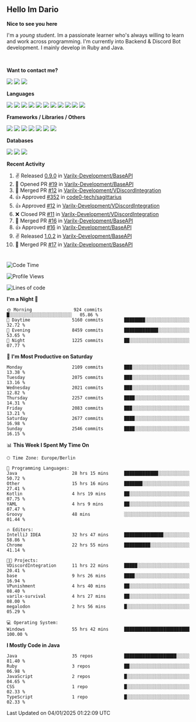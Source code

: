 <h2>Hello Im Dario</h2>

**Nice to see you here**

I'm a *young* student. Im a passionate learner who's always willing to learn and work across
programming. I'm currently into Backend & Discord Bot development. I mainly develop in Ruby and Java.

<br/>

**Want to contact me?**

<a href="https://github.com/knerio"><img src="https://img.shields.io/badge/-Github-blue?style=for-the-badge&logo=github&logoColor=white"/></a> <a href="https://discord.com/users/639416958923702292"><img src="https://img.shields.io/badge/-knerio-blue?style=for-the-badge&logo=discord&logoColor=white"/></a> <a href="https://twitch.tv/dopalos_"><img src="https://img.shields.io/badge/-twitch-blue?style=for-the-badge&logo=twitch&logoColor=white"/></a>

**Languages**

<img src="https://img.shields.io/badge/-HTML-blue?style=for-the-badge&logo=html5&logoColor=white"/> <img src="https://img.shields.io/badge/-CSS-blue?style=for-the-badge&logo=CSS3&logoColor=white"/> <img src="https://img.shields.io/badge/-Javascript-blue?style=for-the-badge&logo=javascript&logoColor=white"/> <img src="https://img.shields.io/badge/-Typescript-blue?style=for-the-badge&logo=TypeScript&logoColor=white"/> <img src="https://img.shields.io/badge/-Java-blue?style=for-the-badge&logo=java&logoColor=white"/> <img src="https://img.shields.io/badge/-Kotlin-blue?style=for-the-badge&logo=kotlin&logoColor=white"/> <img src="https://img.shields.io/badge/-SQL-blue?style=for-the-badge&logo=MYSQL&logoColor=white"/> <img src="https://img.shields.io/badge/-Markdown-blue?style=for-the-badge&logo=Markdown&logoColor=white"/> <img src="https://img.shields.io/badge/-JSON-blue?style=for-the-badge&logo=JSON&logoColor=white"/> <img src="https://img.shields.io/badge/-Git-blue?style=for-the-badge&logo=Git&logoColor=white"/> <img src="https://img.shields.io/badge/-Ruby-blue?style=for-the-badge&logo=Ruby&logoColor=white"/>
<br/>

 **Frameworks / Libraries / Others**

<img src="https://img.shields.io/badge/-Bootstrap-blue?style=for-the-badge&logo=Bootstrap&logoColor=white"/> <img src="https://img.shields.io/badge/-Node.JS-blue?style=for-the-badge&logo=node.js&logoColor=white"/> <img src="https://img.shields.io/badge/-React-blue?style=for-the-badge&logo=React&logoColor=white"/> <img src="https://img.shields.io/badge/-Express-blue?style=for-the-badge&logo=Express&logoColor=white"/> <img src="https://img.shields.io/badge/-Next.Js-blue?style=for-the-badge&logo=Next.Js&logoColor=white"/> <img src="https://img.shields.io/badge/-Ruby_On_Rails-blue?style=for-the-badge&logo=ruby-on-rails&logoColor=white"/> <img src="https://img.shields.io/badge/-JDA-blue?style=for-the-badge&logo=JDA&logoColor=white"/>

**Databases**

<img src="https://img.shields.io/badge/-MongoDB-blue?style=for-the-badge&logo=mongodb&logoColor=white"/> <img src="https://img.shields.io/badge/-MariaDB-blue?style=for-the-badge&logo=MariaDB&logoColor=white"/>
<img src="https://img.shields.io/badge/-PostgreSQL-blue?style=for-the-badge&logo=PostgreSQl&logoColor=white"/>

**Recent Activity**

<!--RECENT_ACTIVITY:start-->
1. ✌️ Released [0.9.0](https://github.com/Varilx-Development/BaseAPI/releases/tag/0.9.0) in [Varilx-Development/BaseAPI](https://github.com/Varilx-Development/BaseAPI)<br>
2. 💪 Opened PR [#19](https://github.com/Varilx-Development/BaseAPI/pull/19) in [Varilx-Development/BaseAPI](https://github.com/Varilx-Development/BaseAPI)<br>
3. 🎉 Merged PR [#12](https://github.com/Varilx-Development/VDiscordIntegration/pull/12) in [Varilx-Development/VDiscordIntegration](https://github.com/Varilx-Development/VDiscordIntegration)<br>
4. 👍 Approved [#352](https://github.com/code0-tech/sagittarius/pull/352#pullrequestreview-2528033933) in [code0-tech/sagittarius](https://github.com/code0-tech/sagittarius)<br>
5. 👍 Approved [#12](https://github.com/Varilx-Development/VDiscordIntegration/pull/12#pullrequestreview-2528032606) in [Varilx-Development/VDiscordIntegration](https://github.com/Varilx-Development/VDiscordIntegration)<br>
6. ❌ Closed PR [#11](https://github.com/Varilx-Development/VDiscordIntegration/pull/11) in [Varilx-Development/VDiscordIntegration](https://github.com/Varilx-Development/VDiscordIntegration)<br>
7. 🎉 Merged PR [#16](https://github.com/Varilx-Development/BaseAPI/pull/16) in [Varilx-Development/BaseAPI](https://github.com/Varilx-Development/BaseAPI)<br>
8. 👍 Approved [#16](https://github.com/Varilx-Development/BaseAPI/pull/16#pullrequestreview-2528018790) in [Varilx-Development/BaseAPI](https://github.com/Varilx-Development/BaseAPI)<br>
9. ✌️ Released [1.0.2](https://github.com/Varilx-Development/BaseAPI/releases/tag/1.0.2) in [Varilx-Development/BaseAPI](https://github.com/Varilx-Development/BaseAPI)<br>
10. 🎉 Merged PR [#17](https://github.com/Varilx-Development/BaseAPI/pull/17) in [Varilx-Development/BaseAPI](https://github.com/Varilx-Development/BaseAPI)<br>
<!--RECENT_ACTIVITY:end-->
 
#

<!--START_SECTION:waka-->
![Code Time](http://img.shields.io/badge/Code%20Time-801%20hrs%2048%20mins-blue)

![Profile Views](http://img.shields.io/badge/Profile%20Views-0-blue)

![Lines of code](https://img.shields.io/badge/From%20Hello%20World%20I%27ve%20Written-865.6%20thousand%20lines%20of%20code-blue)

**I'm a Night 🦉** 

```text
🌞 Morning                924 commits         █░░░░░░░░░░░░░░░░░░░░░░░░   05.86 % 
🌆 Daytime                5160 commits        ████████░░░░░░░░░░░░░░░░░   32.72 % 
🌃 Evening                8459 commits        █████████████░░░░░░░░░░░░   53.65 % 
🌙 Night                  1225 commits        ██░░░░░░░░░░░░░░░░░░░░░░░   07.77 % 
```
📅 **I'm Most Productive on Saturday** 

```text
Monday                   2109 commits        ███░░░░░░░░░░░░░░░░░░░░░░   13.38 % 
Tuesday                  2075 commits        ███░░░░░░░░░░░░░░░░░░░░░░   13.16 % 
Wednesday                2021 commits        ███░░░░░░░░░░░░░░░░░░░░░░   12.82 % 
Thursday                 2257 commits        ████░░░░░░░░░░░░░░░░░░░░░   14.31 % 
Friday                   2083 commits        ███░░░░░░░░░░░░░░░░░░░░░░   13.21 % 
Saturday                 2677 commits        ████░░░░░░░░░░░░░░░░░░░░░   16.98 % 
Sunday                   2546 commits        ████░░░░░░░░░░░░░░░░░░░░░   16.15 % 
```


📊 **This Week I Spent My Time On** 

```text
🕑︎ Time Zone: Europe/Berlin

💬 Programming Languages: 
Java                     28 hrs 15 mins      █████████████░░░░░░░░░░░░   50.72 % 
Other                    15 hrs 16 mins      ███████░░░░░░░░░░░░░░░░░░   27.41 % 
Kotlin                   4 hrs 19 mins       ██░░░░░░░░░░░░░░░░░░░░░░░   07.75 % 
YAML                     4 hrs 9 mins        ██░░░░░░░░░░░░░░░░░░░░░░░   07.47 % 
Groovy                   48 mins             ░░░░░░░░░░░░░░░░░░░░░░░░░   01.44 % 

🔥 Editors: 
IntelliJ IDEA            32 hrs 47 mins      ███████████████░░░░░░░░░░   58.86 % 
Chrome                   22 hrs 55 mins      ██████████░░░░░░░░░░░░░░░   41.14 % 

🐱‍💻 Projects: 
VDiscordIntegration      11 hrs 22 mins      █████░░░░░░░░░░░░░░░░░░░░   20.41 % 
base                     9 hrs 26 mins       ████░░░░░░░░░░░░░░░░░░░░░   16.94 % 
VPunishment              4 hrs 40 mins       ██░░░░░░░░░░░░░░░░░░░░░░░   08.40 % 
varilx-survival          4 hrs 27 mins       ██░░░░░░░░░░░░░░░░░░░░░░░   08.00 % 
megalodon                2 hrs 56 mins       █░░░░░░░░░░░░░░░░░░░░░░░░   05.29 % 

💻 Operating System: 
Windows                  55 hrs 42 mins      █████████████████████████   100.00 % 
```

**I Mostly Code in Java** 

```text
Java                     35 repos            ████████████████████░░░░░   81.40 % 
Ruby                     3 repos             ██░░░░░░░░░░░░░░░░░░░░░░░   06.98 % 
JavaScript               2 repos             █░░░░░░░░░░░░░░░░░░░░░░░░   04.65 % 
CSS                      1 repo              █░░░░░░░░░░░░░░░░░░░░░░░░   02.33 % 
TypeScript               1 repo              █░░░░░░░░░░░░░░░░░░░░░░░░   02.33 % 
```




 Last Updated on 04/01/2025 01:22:09 UTC
<!--END_SECTION:waka-->

